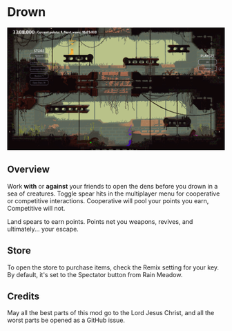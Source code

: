 # Drown

![Alt text](./drown.png)


## Overview

Work **with**  or **against** your friends to open the dens before you drown in a sea of creatures. Toggle spear hits in the multiplayer menu for cooperative or competitive interactions. Cooperative will pool your points you earn, Competitive will not.

Land spears to earn points. Points net you weapons, revives, and ultimately... your escape.

## Store
To open the store to purchase items, check the Remix setting for your key. By default, it's set to the Spectator button from Rain Meadow.

## Credits
May all the best parts of this mod go to the Lord Jesus Christ, and all the worst parts be opened as a GitHub issue.

